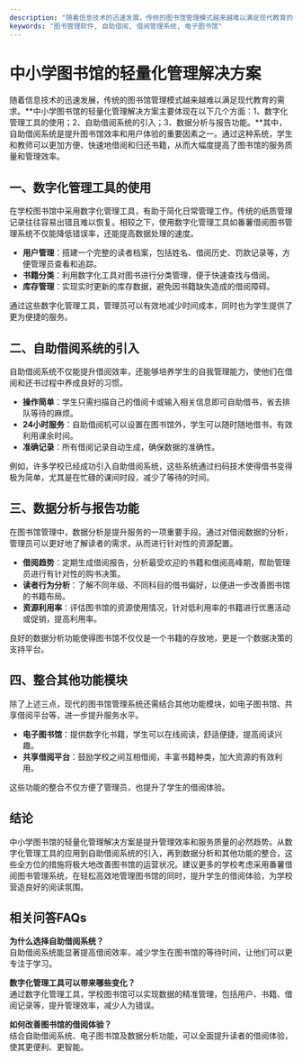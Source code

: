 ```yaml
---
description: "随着信息技术的迅速发展，传统的图书馆管理模式越来越难以满足现代教育的需求。**中小学图书馆的轻量化管理解决方案主要体现在以下几个方面：1、数字化管理工具的使用；2、自助借阅系统的引入；3、数据分析与报告功能。**其中，自助借阅系统是提升图书馆效率和用户体验的重要因素之一。通过这种系统，学生和教师可以更加方便、快速地借阅和归还书籍，从而大幅度提高了图书馆的服务质量和管理效率。"
keywords: "图书管理软件, 自助借阅, 借阅管理系统, 电子图书馆"
---
```

# 中小学图书馆的轻量化管理解决方案

随着信息技术的迅速发展，传统的图书馆管理模式越来越难以满足现代教育的需求。**中小学图书馆的轻量化管理解决方案主要体现在以下几个方面：1、数字化管理工具的使用；2、自助借阅系统的引入；3、数据分析与报告功能。**其中，自助借阅系统是提升图书馆效率和用户体验的重要因素之一。通过这种系统，学生和教师可以更加方便、快速地借阅和归还书籍，从而大幅度提高了图书馆的服务质量和管理效率。

## 一、数字化管理工具的使用

在学校图书馆中采用数字化管理工具，有助于简化日常管理工作。传统的纸质管理记录往往容易出错且难以恢复。相较之下，使用数字化管理工具如番薯借阅图书管理系统不仅能降低错误率，还能提高数据处理的速度。

- **用户管理**：搭建一个完整的读者档案，包括姓名、借阅历史、罚款记录等，方便管理员查看和追踪。
- **书籍分类**：利用数字化工具对图书进行分类管理，便于快速查找与借阅。
- **库存管理**：实现实时更新的库存数据，避免因书籍缺失造成的借阅障碍。

通过这些数字化管理工具，管理员可以有效地减少时间成本，同时也为学生提供了更为便捷的服务。

## 二、自助借阅系统的引入

自助借阅系统不仅能提升借阅效率，还能够培养学生的自我管理能力，使他们在借阅和还书过程中养成良好的习惯。

- **操作简单**：学生只需扫描自己的借阅卡或输入相关信息即可自助借书，省去排队等待的麻烦。
- **24小时服务**：自助借阅机可以设置在图书馆外，学生可以随时随地借书，有效利用课余时间。
- **准确记录**：所有借阅记录自动生成，确保数据的准确性。

例如，许多学校已经成功引入自助借阅系统，这些系统通过扫码技术使得借书变得极为简单，尤其是在忙碌的课间时段，减少了等待的时间。

## 三、数据分析与报告功能

在图书馆管理中，数据分析是提升服务的一项重要手段。通过对借阅数据的分析，管理员可以更好地了解读者的需求，从而进行针对性的资源配置。

- **借阅趋势**：定期生成借阅报告，分析最受欢迎的书籍和借阅高峰期，帮助管理员进行有针对性的购书决策。
- **读者行为分析**：了解不同年级、不同科目的借书偏好，以便进一步改善图书馆的书籍布局。
- **资源利用率**：评估图书馆的资源使用情况，针对低利用率的书籍进行优惠活动或促销，提高利用率。

良好的数据分析功能使得图书馆不仅仅是一个书籍的存放地，更是一个数据决策的支持平台。

## 四、整合其他功能模块

除了上述三点，现代的图书馆管理系统还需结合其他功能模块，如电子图书馆、共享借阅平台等，进一步提升服务水平。

- **电子图书馆**：提供数字化书籍，学生可以在线阅读，舒适便捷，提高阅读兴趣。
- **共享借阅平台**：鼓励学校之间互相借阅，丰富书籍种类，加大资源的有效利用。

这些功能的整合不仅方便了管理员，也提升了学生的借阅体验。

## 结论

中小学图书馆的轻量化管理解决方案是提升管理效率和服务质量的必然趋势。从数字化管理工具的应用到自助借阅系统的引入，再到数据分析和其他功能的整合，这些全方位的措施将极大地改善图书馆的运营状况。建议更多的学校考虑采用番薯借阅图书管理系统，在轻松高效地管理图书馆的同时，提升学生的借阅体验，为学校营造良好的阅读氛围。

## 相关问答FAQs

**为什么选择自助借阅系统？**  
自助借阅系统能显著提高借阅效率，减少学生在图书馆的等待时间，让他们可以更专注于学习。

**数字化管理工具可以带来哪些变化？**  
通过数字化管理工具，学校图书馆可以实现数据的精准管理，包括用户、书籍、借阅记录等，提升管理效率，减少人为错误。

**如何改善图书馆的借阅体验？**  
结合自助借阅系统、电子图书馆及数据分析功能，可以全面提升读者的借阅体验，使其更便利、更智能。
